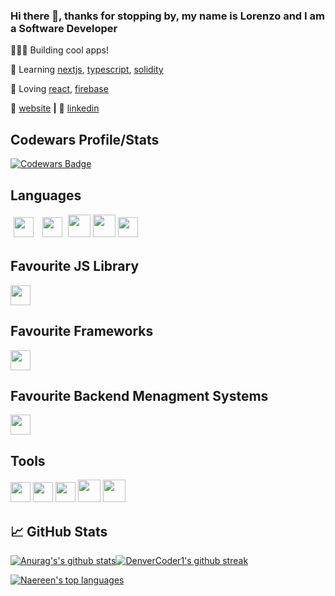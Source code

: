 
### Hi there 👋, thanks for stopping by, my name is Lorenzo and I am a Software Developer

👨🏼‍💻 Building cool apps! 

🧠 Learning [nextjs][next], [typescript][typescript], [solidity][solidity] 

💜 Loving [react][react], [firebase][firebase] 

🏡 [website][website] **|**  👔 [linkedin][linkedin]

## Codewars Profile/Stats

[![Codewars Badge](https://www.codewars.com/users/pokip/badges/large)](https://www.codewars.com/users/pokip/)

## Languages

[<img height="32px" style="margin: 5px" src="https://cdn.svgporn.com/logos/javascript.svg">](https://www.javascript.com) [<img height="32px" style="margin: 5px" src="https://img.search.brave.com/imqmGxXeuPE7_DHpWsH5iZvJDXjW81t7fZB3JqHRxDw/rs:fit:400:225:1/g:ce/aHR0cHM6Ly90c2Uz/Lm1tLmJpbmcubmV0/L3RoP2lkPU9JUC5H/cm5VTnAxaGd5N3gw/Z0NPOFNRRzFnQUFB/QSZwaWQ9QXBp">](https://www.typescript.com) [<img height="36px" src="https://img.icons8.com/color/48/000000/html-5.png">](https://developer.mozilla.org/en-US/docs/Web/HTML) [<img height="36px" src="https://img.icons8.com/color/48/000000/css3.png">](https://developer.mozilla.org/en-US/docs/Web/css) [<img height="32px" src="https://img.search.brave.com/DRibVpS2vkcJQ-4mMSsWfpqlBHGGf_U59--mkVP3RmM/rs:fit:546:225:1/g:ce/aHR0cHM6Ly90c2Uy/Lm1tLmJpbmcubmV0/L3RoP2lkPU9JUC5v/N2M3ZnRYQ0xkUURz/ZkU5TmtXQ3Z3SGFH/YiZwaWQ9QXBp">](https://tailwindcss.com)

## Favourite JS Library

[<img height="32px" src="https://cdn.svgporn.com/logos/react.svg">](https://reactjs.org)

## Favourite Frameworks

[<img height="32px" src="https://upload.wikimedia.org/wikipedia/commons/8/8e/Nextjs-logo.svg">](https://nextjs.org)

## Favourite Backend Menagment Systems

[<img height="32px" src="https://img.search.brave.com/mi8bdI7DYQwT_XaYHROM4Lu3PL9ZWuG1Ao2U1vgqoCg/rs:fit:320:225:1/g:ce/aHR0cHM6Ly90c2Ux/Lm1tLmJpbmcubmV0/L3RoP2lkPU9JUC5U/OEhCVEVpRS1Fc1J5/SDhVRWZjMXh3QUFB/QSZwaWQ9QXBp">](https://sanity.io)
## Tools 

[<img height="32px" src="https://cdn.svgporn.com/logos/firebase.svg">](https://firebase.google.com/) [<img height="32px" src="https://cdn.svgporn.com/logos/git-icon.svg">](https://git-scm.com/) [<img height="32px" src="https://cdn.svgporn.com/logos/visual-studio-code.svg">](https://code.visualstudio.com/) [<img height="36px" src="https://img.search.brave.com/XVmQ4nuy9-3R2ZhQ-Yz2WAKfOYm47iS4jSBZGjF8miM/rs:fit:524:225:1/g:ce/aHR0cHM6Ly90c2Ux/Lm1tLmJpbmcubmV0/L3RoP2lkPU9JUC55/UFJOODdDOXZqcmR0/SUJZN1VUQWlBSGFH/cyZwaWQ9QXBp">](https://redux.js.org/) [<img height="36px" src="https://img.search.brave.com/7PI2yETqdmME-mFAdmbUU9_DkZU3H3wluME_Vp91cyc/rs:fit:474:225:1/g:ce/aHR0cHM6Ly90c2Uz/Lm1tLmJpbmcubmV0/L3RoP2lkPU9JUC4w/cVVsMnplOGVGMU01/NjV2dVNvTzlRSGFI/YSZwaWQ9QXBp">](https://figma.com/)

## 📈 GitHub Stats

[![Anurag's's github stats](https://github-readme-stats.vercel.app/api?username=lorenzosyku&theme=blue-green)](https://github.com/lorenzosyku/github-readme-stats)[![DenverCoder1's github streak](https://github-readme-streak-stats.herokuapp.com/?user=lorenzosyku&theme=blue-green)](https://github.com/lorenzosyku/github-readme-streak-stats)

[![Naereen's top languages](https://github-readme-stats.vercel.app/api/top-langs/?username=lorenzosyku&theme=blue-green)](https://github.com/lorenzosyku/github-readme-stats)





[react]: http://reactjs.org
[firebase]: https://firebase.google.com
[next]: https://nextjs.org
[solidity]: https://github.com/ethereum/solidity
[typescript]: https://www.typescriptlang.org
[website]: https://suspicious-noyce-d853fc.netlify.app
[linkedin]: https://linkedin.com/in/LorenzoSyku
